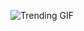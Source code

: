 
<!-- GIF_SECTION -->
![Trending GIF](https://media3.giphy.com/media/v1.Y2lkPThiYjIxNzcyb2pucTdxeWhseWdkNDBiZDY0NHk2YjM0b3M3MnozOWF0d2ttamY2NyZlcD12MV9naWZzX3NlYXJjaCZjdD1n/51AhgeKNAamtcmcpGx/giphy.gif)
<!-- END_GIF_SECTION -->
